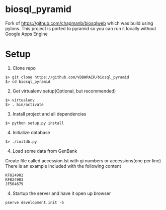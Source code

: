# biosql_pyramid

Fork of https://github.com/chapmanb/biosqlweb which was build using pylons.
This project is ported to pyramid so you can run it locally without Google Apps Engine

# Setup

1. Clone repo

```
$> git clone https://github.com/VDBWRAIR/biosql_pyramid
$> cd biosql_pyramid
```

2. Get virtualenv setup(Optional, but recommended)

```
$> virtualenv .
$> . bin/activate
```

3. Install project and all dependencies

```
$> python setup.py install
```

4. Initialize database

```
$> ./initdb.py
```

4. Load some data from GenBank

Create file called accession.lst with gi numbers or accessions(one per line)
There is an example included with the following content

```
KF824902
KF824903
JF504679
```

4. Startup the server and have it open up browser

```
pserve development.init -b
```
